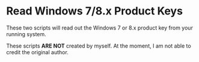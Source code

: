 # Read Windows 7/8.x Product Keys

These two scripts will read out the Windows 7 or 8.x product key from your running system.

These scripts **ARE NOT** created by myself. At the moment, I am not able to credit the original author.
